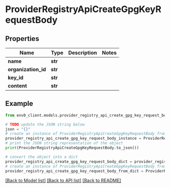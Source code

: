 # ProviderRegistryApiCreateGpgKeyRequestBody


## Properties

Name | Type | Description | Notes
------------ | ------------- | ------------- | -------------
**name** | **str** |  | 
**organization_id** | **str** |  | 
**key_id** | **str** |  | 
**content** | **str** |  | 

## Example

```python
from env0_client.models.provider_registry_api_create_gpg_key_request_body import ProviderRegistryApiCreateGpgKeyRequestBody

# TODO update the JSON string below
json = "{}"
# create an instance of ProviderRegistryApiCreateGpgKeyRequestBody from a JSON string
provider_registry_api_create_gpg_key_request_body_instance = ProviderRegistryApiCreateGpgKeyRequestBody.from_json(json)
# print the JSON string representation of the object
print(ProviderRegistryApiCreateGpgKeyRequestBody.to_json())

# convert the object into a dict
provider_registry_api_create_gpg_key_request_body_dict = provider_registry_api_create_gpg_key_request_body_instance.to_dict()
# create an instance of ProviderRegistryApiCreateGpgKeyRequestBody from a dict
provider_registry_api_create_gpg_key_request_body_from_dict = ProviderRegistryApiCreateGpgKeyRequestBody.from_dict(provider_registry_api_create_gpg_key_request_body_dict)
```
[[Back to Model list]](../README.md#documentation-for-models) [[Back to API list]](../README.md#documentation-for-api-endpoints) [[Back to README]](../README.md)


